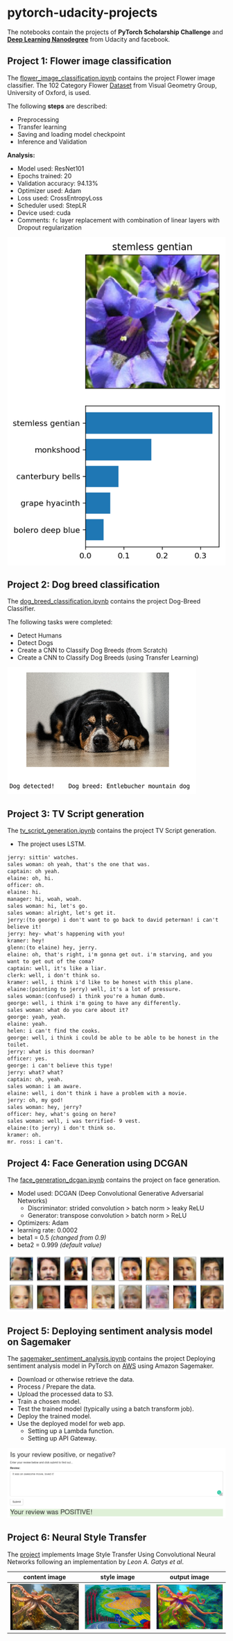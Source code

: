 # pytorch-udacity-projects

The notebooks contain the projects of **PyTorch Scholarship Challenge** and [**Deep Learning Nanodegree**](https://www.udacity.com/course/deep-learning-nanodegree--nd101) from Udacity and facebook.

## Project 1: Flower image classification

The [flower_image_classification.ipynb](https://nbviewer.jupyter.org/github/kHarshit/pytorch-projects/blob/master/flower_image_classification.ipynb) contains the project Flower image classifier.
The 102 Category Flower [Dataset](http://www.robots.ox.ac.uk/~vgg/data/flowers/102/index.html) from Visual Geometry Group, University of Oxford, is used.

The following **steps** are described:
* Preprocessing
* Transfer learning
* Saving and loading model checkpoint
* Inference and Validation

**Analysis:**
* Model used: ResNet101
* Epochs trained: 20
* Validation accuracy: 94.13%
* Optimizer used: Adam
* Loss used: CrossEntropyLoss
* Scheduler used: StepLR
* Device used: cuda
* Comments: `fc` layer replacement with combination of linear layers with Dropout regularization 

![flower_cls_example.png](./assets/inference_example.png)

## Project 2: Dog breed classification

The [dog_breed_classification.ipynb](https://nbviewer.jupyter.org/github/kHarshit/pytorch-projects/blob/master/dog_breed_classification.ipynb) contains the project Dog-Breed Classifier.

The following tasks were completed:

* Detect Humans
* Detect Dogs
* Create a CNN to Classify Dog Breeds (from Scratch)
* Create a CNN to Classify Dog Breeds (using Transfer Learning)

![dog_breed_demo.png](./assets/dog_breed_demo.png)

## Project 3: TV Script generation

The [tv_script_generation.ipynb](https://nbviewer.jupyter.org/github/kHarshit/pytorch-projects/blob/master/tv_script_generation.ipynb) contains the project TV Script generation.

* The project uses LSTM.

```
jerry: sittin' watches.
sales woman: oh yeah, that's the one that was.
captain: oh yeah.
elaine: oh, hi.
officer: oh.
elaine: hi.
manager: hi, woah, woah.
sales woman: hi, let's go.
sales woman: alright, let's get it.
jerry:(to george) i don't want to go back to david peterman! i can't believe it!
jerry: hey- what's happening with you!
kramer: hey!
glenn:(to elaine) hey, jerry.
elaine: oh, that's right, i'm gonna get out. i'm starving, and you want to get out of the coma?
captain: well, it's like a liar.
clerk: well, i don't think so.
kramer: well, i think i'd like to be honest with this plane.
elaine:(pointing to jerry) well, it's a lot of pressure.
sales woman:(confused) i think you're a human dumb.
george: well, i think i'm going to have any differently.
sales woman: what do you care about it?
george: yeah, yeah.
elaine: yeah.
helen: i can't find the cooks.
george: well, i think i could be able to be able to be honest in the toilet.
jerry: what is this doorman?
officer: yes.
george: i can't believe this type!
jerry: what? what?
captain: oh, yeah.
sales woman: i am aware.
elaine: well, i don't think i have a problem with a movie.
jerry: oh, my god!
sales woman: hey, jerry?
officer: hey, what's going on here?
sales woman: well, i was terrified- 9 vest.
elaine:(to jerry) i don't think so.
kramer: oh.
mr. ross: i can't.
```

## Project 4: Face Generation using DCGAN

The [face_generation_dcgan.ipynb](https://nbviewer.jupyter.org/github/kHarshit/pytorch-projects/blob/master/face_generation_dcgan.ipynb) contains the project on face generation.

* Model used: DCGAN (Deep Convolutional Generative Adversarial Networks)
  * Discriminator: strided convolution > batch norm > leaky ReLU
  * Generator: transpose convolution > batch norm > ReLU
* Optimizers: Adam
* learning rate: 0.0002
* beta1 = 0.5  *(changed from 0.9)*
* beta2 = 0.999  *(default value)*

![face_generation_demo.png](./assets/face_generation_demo.png)

## Project 5: Deploying sentiment analysis model on Sagemaker

The [sagemaker_sentiment_analysis.ipynb](https://nbviewer.jupyter.org/github/kHarshit/pytorch-projects/blob/master/sagemaker_sentiment_analysis.ipynb) contains the project Deploying sentiment analysis model in PyTorch on [AWS](https://aws.amazon.com/) using Amazon Sagemaker.


* Download or otherwise retrieve the data.
* Process / Prepare the data.
* Upload the processed data to S3.
* Train a chosen model.
* Test the trained model (typically using a batch transform job).
* Deploy the trained model.
* Use the deployed model for web app.
    * Setting up a Lambda function.
    * Setting up API Gateway.

![SentimentAnalysisWebApp.png](./assets/SentimentAnalysisWebApp.png)

## Project 6: Neural Style Transfer

The [project](https://github.com/kHarshit/style-transfer) implements Image Style Transfer Using Convolutional Neural Networks following an implementation by *Leon A. Gatys et al*.


  content image            |  style image             | output image
:-------------------------:|:------------------------:|:-------------------------:
![content_image_style_transfer.png](./assets/content_image_style_transfer.png) | ![style_image_style_transfer.png](./assets/style_image_style_transfer.png) | ![output_image_style_transfer.png](./assets/output_image_style_transfer.png)


